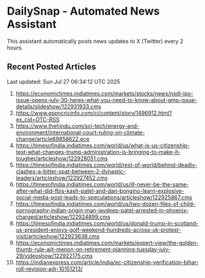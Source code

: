 # DailySnap - Automated News Assistant

This assistant automatically posts news updates to X (Twitter) every 2 hours.

## Recent Posted Articles

Last updated: Sun Jul 27 06:34:12 UTC 2025

1. https://economictimes.indiatimes.com/markets/stocks/news/nsdl-ipo-issue-opens-july-30-heres-what-you-need-to-know-about-gmp-issue-details/slideshow/122931933.cms
2. https://www.espncricinfo.com/ci/content/story/1496912.html?ex_cid=OTC-RSS
3. https://www.thehindu.com/sci-tech/energy-and-environment/international-court-ruling-on-climate-change/article69858622.ece
4. https://timesofindia.indiatimes.com/world/us/what-is-us-citizenship-test-what-changes-trump-administration-is-bringing-to-make-it-tougher/articleshow/122928051.cms
5. https://timesofindia.indiatimes.com/world/rest-of-world/behind-deadly-clashes-a-bitter-spat-between-2-dynastic-leaders/articleshow/122927452.cms
6. https://timesofindia.indiatimes.com/world/us/ill-never-be-the-same-after-what-did-fbis-kash-patel-and-dan-bongino-learn-explosive-social-media-post-leads-to-speculations/articleshow/122925867.cms
7. https://timesofindia.indiatimes.com/world/us/two-dozen-files-of-child-pornography-indian-origin-man-jaydeep-patel-arrested-in-phoenix-charged/articleshow/122924899.cms
8. https://timesofindia.indiatimes.com/world/us/donald-trump-in-scotland-us-president-enjoys-golf-weekend-hundreds-across-uk-protest-visit/articleshow/122923638.cms
9. https://economictimes.indiatimes.com/markets/expert-view/the-golden-thumb-rule-ajit-menon-on-retirement-planning-tuesday-july-29/videoshow/122922175.cms
10. https://indianexpress.com/article/india/ec-citizenship-verification-bihar-roll-revision-adr-10151213/
